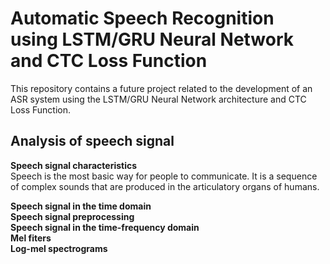 # Automatic Speech Recognition using LSTM/GRU Neural Network and CTC Loss Function
This repository contains a future project related to the development of an ASR system using the LSTM/GRU Neural Network architecture and CTC Loss Function.

## Analysis of speech signal
**Speech signal characteristics**  
Speech is the most basic way for people to communicate. It is a sequence of complex sounds that are produced in the articulatory organs of humans.
  
**Speech signal in the time domain**  
**Speech signal preprocessing**  
**Speech signal in the time-frequency domain**  
**Mel fiters**  
**Log-mel spectrograms**  
